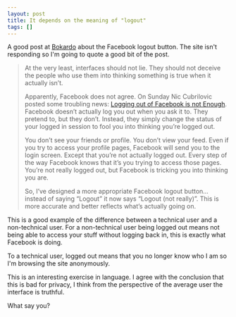 ```yaml
---
layout: post
title: It depends on the meaning of "logout"
tags: []
---
```


<p>
A good post at <a href="http://bokardo.com/archives/redesigned-facebook-logout-button/">Bokardo</a> about the Facebook logout button. The site isn't responding so I'm going to quote a good bit of the post.

</p>
<blockquote>
At the very least, interfaces should not lie. They should not deceive the people who use them into thinking something is true when it actually isn&rsquo;t.

<p />
Apparently, Facebook does not agree. On Sunday Nic Cubrilovic posted some troubling news: <a href="http://nikcub.appspot.com/logging-out-of-facebook-is-not-enough">Logging out of Facebook is not Enough</a>. Facebook doesn&rsquo;t actually log you out when you ask it to. They pretend to, but they don&rsquo;t. Instead, they simply change the status of your logged in session to fool you into thinking you&rsquo;re logged out.

<p />
You don&rsquo;t see your friends or profile. You don&rsquo;t view your feed. Even if you try to access your profile pages, Facebook will send you to the login screen. Except that you&rsquo;re not actually logged out. Every step of the way Facebook knows that it&rsquo;s you trying to access those pages. You&rsquo;re not really logged out, but Facebook is tricking you into thinking you are.

<p />
So, I&rsquo;ve designed a more appropriate Facebook logout button&hellip;instead of saying “Logout&rdquo; it now says “Logout (not really)”. This is more accurate and better reflects what&rsquo;s actually going on.

</blockquote>
<p>
This is a good example of the difference between a technical user and a non-technical user. For a non-technical user being logged out means not being able to access your stuff without logging back in, this is exactly what Facebook is doing.

</p>
<p>
To a technical user, logged out means that you no longer know who I am so I'm browsing the site anonymously.

</p>
<p>
This is an interesting exercise in language. I agree with the conclusion that this is bad for privacy, I think from the perspective of the average user the interface is truthful. 

</p>
<p>
What say you?

</p>
<p>
 

</p>
